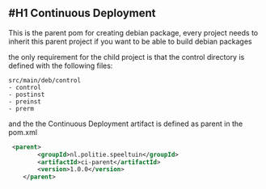 #H1 Continuous Deployment
---

This is the parent pom for creating debian package, every project needs to inherit this parent project if
you want to be able to build debian packages

the only requirement for the child project is that the control directory is defined with the following files:

```
src/main/deb/control
- control
- postinst
- preinst
- prerm
```

and the the Continuous Deployment artifact is defined as parent in the pom.xml

```xml
 <parent>
        <groupId>nl.politie.speeltuin</groupId>
        <artifactId>ci-parent</artifactId>
        <version>1.0.0</version>
    </parent>
```




